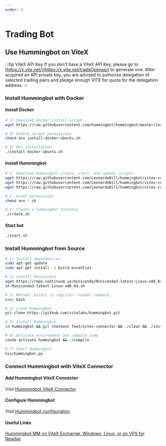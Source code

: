 ```yaml
---
order: 4
---
```


# Trading Bot

## Use Hummingbot on ViteX

:::tip ViteX API Key
If you don't have a ViteX API Key, please go to [https://x.vite.net/](https://x.vite.net/tradeOpenapi) to generate one. After acquired an API private key, you are advised to authorize delegation of selected trading pairs and pledge enough VITE for quota for the delegation address.
:::

### Install Hummingbot with Docker

#### Install Docker

```bash
# 1) Download Docker install script
wget https://raw.githubusercontent.com/hummingbot/hummingbot/master/installation/install-docker/install-docker-ubuntu.sh

# 2) Enable script permissions
chmod a+x install-docker-ubuntu.sh

# 3) Run installation
./install-docker-ubuntu.sh
```

#### Install Hummingbot

```bash
# 1. Download Hummingbot create, start, and update scripts
wget https://raw.githubusercontent.com/LeonardoBill/hummingbot/vitex-connector-patch-1/installation/docker-commands/create.sh
wget https://raw.githubusercontent.com/LeonardoBill/hummingbot/vitex-connector-patch-1/installation/docker-commands/start.sh
wget https://raw.githubusercontent.com/LeonardoBill/hummingbot/vitex-connector-patch-1/installation/docker-commands/update.sh

# 2. Grant permissions
chmod a+x *.sh

# 3. Create a hummingbot instance
./create.sh
```

#### Start bot

```bash
./start.sh
```

### Install Hummingbot from Source
```bash
# 1) Install dependencies
sudo apt-get update
sudo apt-get install -y build-essential

# 2) Install Miniconda3
wget https://repo.continuum.io/miniconda/Miniconda3-latest-Linux-x86_64.sh
sh Miniconda3-latest-Linux-x86_64.sh

# 3) Reload .bashrc to register "conda" command
exec bash

# 4) Clone Hummingbot
git clone https://github.com/vitelabs/hummingbot.git

# 5) Install Hummingbot
cd hummingbot && git checkout feat/vitex-connector && ./clean && ./install

# 6) Activate environment and compile code
conda activate hummingbot && ./compile

# 7) Start Hummingbot
bin/hummingbot.py
```

### Connect Hummingbot with ViteX Connector

#### Add Hummingbot ViteX Connector
Visit [Hummingbot ViteX Connector](https://github.com/vitelabs/hummingbot/blob/feat/vitex-connector/documentation/docs/connectors/vitex.md)


#### Configure Hummingbot

Visit [Hummingbot configuration](https://docs.hummingbot.io/operation/password)

#### Useful Links
[Hummingbot MM on ViteX Exchange, Windows, Linux, or on VPS for Newbie](https://www.youtube.com/watch?v=zX41hng1Mq4)


